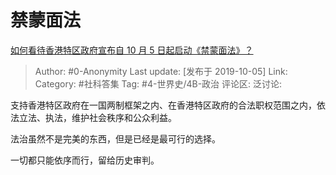# 禁蒙面法
[如何看待香港特区政府宣布自 10 月 5 日起启动《禁蒙面法》？](https://www.zhihu.com/question/349120697/answer/845311880)

> Author: #0-Anonymity
> Last update: [发布于 2019-10-05]
> Link:
> Category: #社科答集
> Tag: #4-世界史/4B-政治
> 评论区:
> 泛讨论:

支持香港特区政府在一国两制框架之内、在香港特区政府的合法职权范围之内，依法立法、执法，维护社会秩序和公众利益。

法治虽然不是完美的东西，但是已经是最可行的选择。

一切都只能依序而行，留给历史审判。
